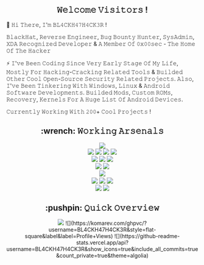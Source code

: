 <h2 align="center">𝚆𝚎𝚕𝚌𝚘𝚖𝚎 𝚅𝚒𝚜𝚒𝚝𝚘𝚛𝚜 !</h2>

👋 𝙷𝚒 𝚃𝚑𝚎𝚛𝚎, 𝙸'𝚖 𝙱𝙻𝟺𝙲𝙺𝙷𝟺𝟽𝙷𝟺𝙲𝙺𝟹𝚁 !

𝙱𝚕𝚊𝚌𝚔𝙷𝚊𝚝, 𝚁𝚎𝚟𝚎𝚛𝚜𝚎 𝙴𝚗𝚐𝚒𝚗𝚎𝚎𝚛, 𝙱𝚞𝚐 𝙱𝚘𝚞𝚗𝚝𝚢 𝙷𝚞𝚗𝚝𝚎𝚛, 𝚂𝚢𝚜𝙰𝚍𝚖𝚒𝚗, 𝚇𝙳𝙰 𝚁𝚎𝚌𝚘𝚐𝚗𝚒𝚣𝚎𝚍 𝙳𝚎𝚟𝚎𝚕𝚘𝚙𝚎𝚛 & 𝙰 𝙼𝚎𝚖𝚋𝚎𝚛 𝙾𝚏 𝟶𝚡𝟶𝟶𝚜𝚎𝚌 - 𝚃𝚑𝚎 𝙷𝚘𝚖𝚎 𝙾𝚏 𝚃𝚑𝚎 𝙷𝚊𝚌𝚔𝚎𝚛

⚡ 𝙸'𝚟𝚎 𝙱𝚎𝚎𝚗 𝙲𝚘𝚍𝚒𝚗𝚐 𝚂𝚒𝚗𝚌𝚎 𝚅𝚎𝚛𝚢 𝙴𝚊𝚛𝚕𝚢 𝚂𝚝𝚊𝚐𝚎 𝙾𝚏 𝙼𝚢 𝙻𝚒𝚏𝚎, 𝙼𝚘𝚜𝚝𝚕𝚢 𝙵𝚘𝚛 𝙷𝚊𝚌𝚔𝚒𝚗𝚐-𝙲𝚛𝚊𝚌𝚔𝚒𝚗𝚐 𝚁𝚎𝚕𝚊𝚝𝚎𝚍 𝚃𝚘𝚘𝚕𝚜 & 𝙱𝚞𝚒𝚕𝚍𝚎𝚍 𝙾𝚝𝚑𝚎𝚛 𝙲𝚘𝚘𝚕 𝙾𝚙𝚎𝚗-𝚂𝚘𝚞𝚛𝚌𝚎 𝚂𝚎𝚌𝚞𝚛𝚒𝚝𝚢 𝚁𝚎𝚕𝚊𝚝𝚎𝚍 𝙿𝚛𝚘𝚓𝚎𝚌𝚝𝚜. 𝙰𝚕𝚜𝚘, 𝙸'𝚟𝚎 𝙱𝚎𝚎𝚗 𝚃𝚒𝚗𝚔𝚎𝚛𝚒𝚗𝚐 𝚆𝚒𝚝𝚑 𝚆𝚒𝚗𝚍𝚘𝚠𝚜, 𝙻𝚒𝚗𝚞𝚡 & 𝙰𝚗𝚍𝚛𝚘𝚒𝚍 𝚂𝚘𝚏𝚝𝚠𝚊𝚛𝚎 𝙳𝚎𝚟𝚎𝚕𝚘𝚙𝚖𝚎𝚗𝚝𝚜. 𝙱𝚞𝚒𝚕𝚍𝚎𝚍 𝙼𝚘𝚍𝚜, 𝙲𝚞𝚜𝚝𝚘𝚖 𝚁𝙾𝙼𝚜, 𝚁𝚎𝚌𝚘𝚟𝚎𝚛𝚢, 𝙺𝚎𝚛𝚗𝚎𝚕𝚜 𝙵𝚘𝚛 𝙰 𝙷𝚞𝚐𝚎 𝙻𝚒𝚜𝚝 𝙾𝚏 𝙰𝚗𝚍𝚛𝚘𝚒𝚍 𝙳𝚎𝚟𝚒𝚌𝚎𝚜.

𝙲𝚞𝚛𝚛𝚎𝚗𝚝𝚕𝚢 𝚆𝚘𝚛𝚔𝚒𝚗𝚐 𝚆𝚒𝚝𝚑 𝟸𝟶𝟶+ 𝙲𝚘𝚘𝚕 𝙿𝚛𝚘𝚓𝚎𝚌𝚝𝚜 !

<h2 align="center">:wrench: 𝚆𝚘𝚛𝚔𝚒𝚗𝚐 𝙰𝚛𝚜𝚎𝚗𝚊𝚕𝚜</h2>

<p align=center>
<img src="https://img.shields.io/badge/-Python-3776AB?style=for-the-badge&logo=python&logoColor=white"> <br />
<img src="https://img.shields.io/badge/-HTML5-E34F26?style=for-the-badge&logo=html5&logoColor=white">
<img src="https://img.shields.io/badge/-CSS3-1572B6?style=for-the-badge&logo=css3&logoColor=white">
<img src="https://img.shields.io/badge/-Bootstrap-563D7C?style=for-the-badge&logo=bootstrap&logoColor=white">
<img src="https://img.shields.io/badge/-JavaScript-black?style=for-the-badge&logo=javascript&logoColor=eed718"> <br />
<img src="https://img.shields.io/badge/-Linux-black?style=for-the-badge&logo=Linux&logoColor=white">
<img src="https://img.shields.io/badge/-Windows-0078D6?style=for-the-badge&logo=Windows">
<img src="https://img.shields.io/badge/-Android-black?style=for-the-badge&logo=android"> <br />
<img src="https://img.shields.io/badge/-SQLite-003B57?style=for-the-badge&logo=SQLite&logoColor=white">
<img src="https://img.shields.io/badge/-MariaDB-003545?style=for-the-badge&logo=MariaDB"> <br />
<img src="https://img.shields.io/badge/-Git-F05032?style=for-the-badge&logo=Git&logoColor=white">
<imgs rc="https://img.shields.io/badge/-Terminal-black?style=for-the-badge&logo=GNU%20Bash&logoColor=white"> <br />
<img src="https://img.shields.io/badge/-Travis%20CI-dfd896?style=for-the-badge&logo=Travis%20CI&logoColor=92232c">
<img src="https://img.shields.io/badge/-CircleCI-343434?style=for-the-badge&logo=CircleCI">
<img src="https://img.shields.io/badge/-Drone%20CI-212121?style=for-the-badge&logo=Drone"> <br />
<img src="https://img.shields.io/badge/-Jekyll-CC0000?style=for-the-badge&logo=Jekyll&logoColor=white">
<img src="https://img.shields.io/badge/-Markdown-000000?style=for-the-badge&logo=Markdown"> <br />
</p>
  
<h2 align="center">:pushpin: 𝚀𝚞𝚒𝚌𝚔 𝙾𝚟𝚎𝚛𝚟𝚒𝚎𝚠</h2>

<p align=center>
<img src="https://img.shields.io/github/followers/BL4CKH47H4CK3R?label=Followers&style=flat-square">
![](https://komarev.com/ghpvc/?username=BL4CKH47H4CK3R&style=flat-square&label&label=Profile+Views)
![](https://github-readme-stats.vercel.app/api?username=BL4CKH47H4CK3R&show_icons=true&include_all_commits=true&count_private=true&theme=algolia)
</p>
